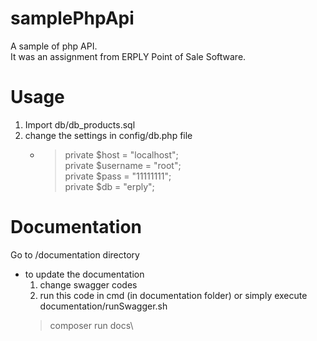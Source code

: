 # samplePhpApi
A sample of php API. \
It was an assignment from ERPLY Point of Sale Software.

# Usage
1. Import db/db_products.sql
2. change the settings in config/db.php file
   - >    private $host = "localhost"; \
          private $username = "root"; \
          private $pass = "11111111"; \
          private $db = "erply";
# Documentation
 Go to /documentation directory
 * to update the documentation
   1. change swagger codes
   2. run this code in cmd (in documentation folder) or simply execute documentation/runSwagger.sh
   > composer run docs\
   
   

